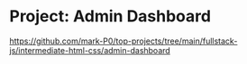 # Project: Admin Dashboard

https://github.com/mark-P0/top-projects/tree/main/fullstack-js/intermediate-html-css/admin-dashboard

